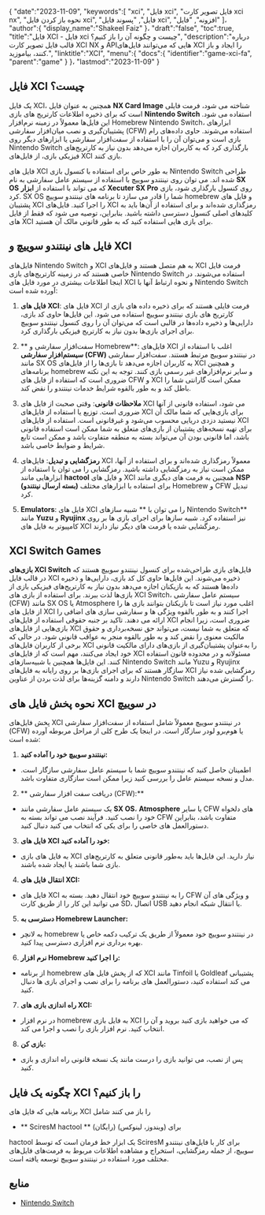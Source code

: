 {
   "date":"2023-11-09",
   "keywords":[
"xci",
"فایل xci",
"فایل تصویر کارت xci nx",
"نحوه باز کردن فایل xci",
"فایل",
"پسوند فایل xci",
"افزونه",
"فایل"
]،
   "author":{
      "display_name":"Shakeel Faiz"
}،
   "draft":"false",
   "toc":true,
   "title":"فایل XCI - فایل xci چیست و چگونه آن را باز کنیم؟",
   "description":"درباره قالب فایل تصویر کارت XCI NX و APIهایی که می‌توانند فایل‌های XCI را ایجاد و باز کنند، بیاموزید.",
   "linktitle":"XCI",
   "menu":{
      "docs":{
         "identifier":"game-xci-fa",
         "parent":"game"
}
}،
   "lastmod":"2023-11-09"
}

## فایل XCI چیست؟

یک فایل XCI، همچنین به عنوان فایل **NX Card Image** شناخته می شود، فرمت فایلی است که برای ذخیره اطلاعات کارتریج های بازی **Nintendo Switch** استفاده می شود. این فایل‌ها معمولاً در زمینه نرم‌افزار Homebrew Nintendo Switch، ابزارهای پشتیبان‌گیری و نصب میان‌افزار سفارشی (CFW) استفاده می‌شوند. حاوی داده‌های رام بازی است و می‌توان آن را با استفاده از سفت‌افزار سفارشی یا ابزارهای دیگر روی Nintendo Switch بارگذاری کرد که به کاربران اجازه می‌دهد بدون نیاز به کارتریج‌های فیزیکی بازی، از فایل‌های XCI بازی کنند.

فایل های XCI به طور خاص برای استفاده با کنسول بازی Nintendo Switch طراحی شده اند. می توان روی نینتندو سوییچ با استفاده از سیستم عامل سفارشی به نام **SX OS** که می تواند با استفاده از **ابزار Xecuter SX Pro** روی کنسول بارگذاری شود، بازی کرد. SX OS شما را قادر می سازد تا برنامه های نینتندو سوییچ homebrew و فایل های پشتیبان XCI را اجرا کنید. فایل‌های XCI رمزگذاری شده‌اند و برای استفاده از آن‌ها باید به کلیدهای اصلی کنسول دسترسی داشته باشید. بنابراین، توصیه می شود که فقط از فایل های XCI برای بازی هایی استفاده کنید که به طور قانونی مالک آن هستید.

## فایل های نینتندو سوییچ و XCI

فایل‌های Nintendo Switch و XCI به هم متصل هستند و فایل‌های XCI فرمت فایل خاصی هستند که در زمینه کارتریج‌های بازی Nintendo Switch استفاده می‌شوند. در اینجا اطلاعات بیشتری در مورد فایل های XCI و نحوه ارتباط آنها با Nintendo Switch آورده شده است:

1.  **فایل های XCI**: فایل های XCI فرمت فایلی هستند که برای ذخیره داده های بازی از کارتریج های بازی نینتندو سوییچ استفاده می شود. این فایل‌ها حاوی کد بازی، دارایی‌ها و ذخیره داده‌ها در قالبی است که می‌توان آن را روی کنسول نینتندو سوییچ برای اجرای بازی‌ها بدون نیاز به کارتریج فیزیکی بارگذاری کرد.
    
2.  ** سفت‌افزار سفارشی و Homebrew**: فایل‌های XCI اغلب با استفاده از **سیستم‌افزار سفارشی (CFW)** در نینتندو سوییچ مرتبط هستند. سفت‌افزار سفارشی مانند SX OS به کاربران اجازه می‌دهد تا بازی‌ها را از فایل‌های XCI و همچنین برنامه‌های homebrew و سایر نرم‌افزارهای غیر رسمی بازی کنند. توجه به این نکته ضروری است که استفاده از فایل های CFW و XCI ممکن است گارانتی شما را باطل کند و به طور بالقوه شرایط خدمات نینتندو را نقض کند.
    
3.  **ملاحظات قانونی**: وقتی صحبت از فایل های XCI می شود، استفاده قانونی از آنها ضروری است. توزیع یا استفاده از فایل‌های XCI برای بازی‌هایی که شما مالک آن نیستید دزدی دریایی محسوب می‌شود و غیرقانونی است. استفاده از فایل‌های XCI برای تهیه نسخه‌های پشتیبان از بازی‌های متعلق به شما ممکن است استفاده قانونی باشد، اما قانونی بودن آن می‌تواند بسته به منطقه متفاوت باشد و ممکن است تابع شرایط و ضوابط خاصی باشد.
    
4.  **رمزگشایی و تبدیل**: فایل‌های XCI معمولاً رمزگذاری شده‌اند و برای استفاده از آنها، ممکن است نیاز به رمزگشایی داشته باشید. رمزگشایی را می توان با استفاده از ابزارهایی مانند **hactool** و فایل های XCI همچنین به فرمت های دیگری مانند **NSP (بسته ارسال نینتندو)** برای استفاده با ابزارهای مختلف Homebrew و CFW تبدیل کرد.
    
5.  **Emulators**: فایل های XCI را می توان با ** شبیه سازهای Nintendo Switch** مانند **Yuzu** و **Ryujinx** نیز استفاده کرد. شبیه سازها برای اجرای بازی ها بر روی کامپیوتر به فایل های XCI رمزگشایی شده یا فرمت های دیگر نیاز دارند.

## XCI Switch Games

**بازی‌های XCI Switch** فایل‌های بازی طراحی‌شده برای کنسول نینتندو سوییچ هستند که در قالب فایل XCI ذخیره می‌شوند. این فایل‌ها حاوی کل کد بازی، دارایی‌ها و ذخیره داده‌ها هستند که به بازیکنان اجازه می‌دهد بدون نیاز به کارتریج‌های فیزیکی بازی از بازی‌ها لذت ببرند. برای استفاده از بازی های XCI Switch، سیستم عامل سفارشی (CFW) مانند SX OS یا Atmosphere اغلب مورد نیاز است تا بازیکنان بتوانند بازی ها را از فایل های XCI اجرا کنند و به طور بالقوه ویژگی ها و سفارشی سازی های اضافی را ارائه می دهند. تاکید بر جنبه حقوقی استفاده از فایل‌های XCI ضروری است، زیرا انجام بازی‌هایی از فایل‌های XCI که متعلق به شما نیست، می‌تواند حق نسخه‌برداری و حقوق مالکیت معنوی را نقض کند و به طور بالقوه منجر به عواقب قانونی شود. در حالی که برخی از کاربران فایل‌های XCI را به‌عنوان پشتیبان‌گیری از بازی‌های دارای مالکیت قانونی خود ایجاد می‌کنند، مهم است که از فایل‌های XCI مسئولانه و در محدوده قانون استفاده کنند. این فایل‌ها همچنین با شبیه‌سازهای Nintendo Switch مانند Yuzu و Ryujinx سازگار هستند که برای اجرای بازی‌ها بر روی رایانه به فایل‌های XCI رمزگشایی شده نیاز دارند و دامنه گزینه‌ها برای لذت بردن از عناوین Nintendo Switch را گسترش می‌دهند.

## نحوه پخش فایل های XCI در سوییچ

پخش فایل‌های XCI در نینتندو سوییچ معمولاً شامل استفاده از سفت‌افزار سفارشی (CFW) یا هوم‌برو لودر سازگار است. در اینجا یک طرح کلی از مراحل مربوطه آورده شده است:

1.  **نینتندو سوییچ خود را آماده کنید:**
    
- اطمینان حاصل کنید که نینتندو سوییچ شما با سیستم عامل سفارشی سازگار است. مدل و نسخه سیستم عامل را بررسی کنید زیرا ممکن است سازگاری متفاوت باشد.
2.  ** دریافت سفت افزار سفارشی (CFW):**
    
- یک سیستم عامل سفارشی مانند **SX OS**، **Atmosphere** یا سایر CFW های دلخواه خود را نصب کنید. فرآیند نصب می تواند بسته به CFW متفاوت باشد، بنابراین دستورالعمل های خاصی را برای یکی که انتخاب می کنید دنبال کنید.
3.  **فایل های XCI خود را آماده کنید:**
    
- به فایل های بازی XCI نیاز دارید. این فایل‌ها باید به‌طور قانونی متعلق به کارتریج‌های بازی شما باشند یا ایجاد شده باشند.
4.  **انتقال فایل های XCI:**
    
- فایل های XCI را به نینتندو سوییچ خود انتقال دهید. بسته به CFW و ویژگی های آن می توانید این کار را از طریق کارت SD، اتصال USB یا انتقال شبکه انجام دهید.
5.  **دسترسی به Homebrew Launcher:**
    
- به لانچر homebrew در نینتندو سوییچ خود معمولاً از طریق یک ترکیب دکمه خاص یا بهره برداری نرم افزاری دسترسی پیدا کنید.
6.  **نرم افزار Homebrew را اجرا کنید:**
    
- از برنامه homebrew که از پخش فایل های XCI مانند Tinfoil یا Goldleaf پشتیبانی می کند استفاده کنید، دستورالعمل های برنامه را برای نصب و اجرای بازی ها دنبال کنید.
7.  **راه اندازی بازی های XCI:**
    
- در نرم افزار homebrew به فایل بازی XCI که می خواهید بازی کنید بروید و آن را انتخاب کنید. نرم افزار بازی را نصب و اجرا می کند.
8.  **بازی کن:**
    
- پس از نصب، می توانید بازی را درست مانند یک نسخه قانونی راه اندازی و بازی کنید.

## چگونه یک فایل XCI را باز کنیم؟

برنامه هایی که فایل های XCI را باز می کنند شامل

- ** SciresM hactool ** (رایگان) برای (ویندوز، لینوکس)

hactool یک ابزار خط فرمان است که توسط SciresM برای کار با فایل‌های نینتندو سوییچ، از جمله رمزگشایی، استخراج و مشاهده اطلاعات مربوط به فرمت‌های فایل‌های مختلف مورد استفاده در نینتندو سوییچ توسعه یافته است.

## منابع
* [Nintendo Switch](https://en.wikipedia.org/wiki/Nintendo_Switch)
